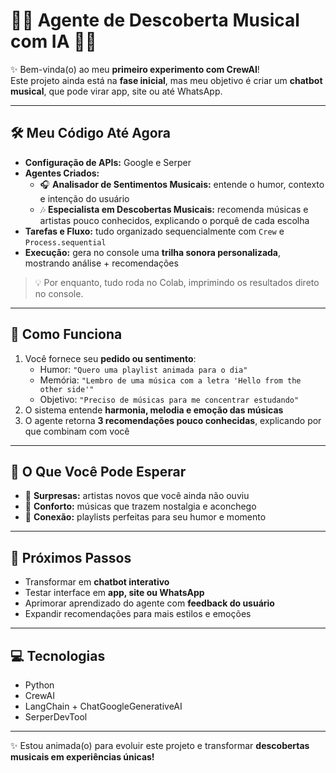 # 🎵🎀 Agente de Descoberta Musical com IA 🎀🎵

✨ Bem-vinda(o) ao meu **primeiro experimento com CrewAI**!  
Este projeto ainda está na **fase inicial**, mas meu objetivo é criar um **chatbot musical**, que pode virar app, site ou até WhatsApp.  

---

## 🛠 Meu Código Até Agora
- **Configuração de APIs:** Google e Serper  
- **Agentes Criados:**
  - 🎧 **Analisador de Sentimentos Musicais:** entende o humor, contexto e intenção do usuário  
  - 🎶 **Especialista em Descobertas Musicais:** recomenda músicas e artistas pouco conhecidos, explicando o porquê de cada escolha  
- **Tarefas e Fluxo:** tudo organizado sequencialmente com `Crew` e `Process.sequential`  
- **Execução:** gera no console uma **trilha sonora personalizada**, mostrando análise + recomendações  

> 💡 Por enquanto, tudo roda no Colab, imprimindo os resultados direto no console.

---

## 💖 Como Funciona
1. Você fornece seu **pedido ou sentimento**:
   - Humor: `"Quero uma playlist animada para o dia"`  
   - Memória: `"Lembro de uma música com a letra 'Hello from the other side'"`  
   - Objetivo: `"Preciso de músicas para me concentrar estudando"`  
2. O sistema entende **harmonia, melodia e emoção das músicas**  
3. O agente retorna **3 recomendações pouco conhecidas**, explicando por que combinam com você  

---

## 🌟 O Que Você Pode Esperar
- 🎵 **Surpresas:** artistas novos que você ainda não ouviu  
- 💖 **Conforto:** músicas que trazem nostalgia e aconchego  
- 🌈 **Conexão:** playlists perfeitas para seu humor e momento  

---

## 🚀 Próximos Passos
- Transformar em **chatbot interativo**  
- Testar interface em **app, site ou WhatsApp**  
- Aprimorar aprendizado do agente com **feedback do usuário**  
- Expandir recomendações para mais estilos e emoções  

---

## 💻 Tecnologias
- Python  
- CrewAI  
- LangChain + ChatGoogleGenerativeAI  
- SerperDevTool  

---

✨ Estou animada(o) para evoluir este projeto e transformar **descobertas musicais em experiências únicas!**
